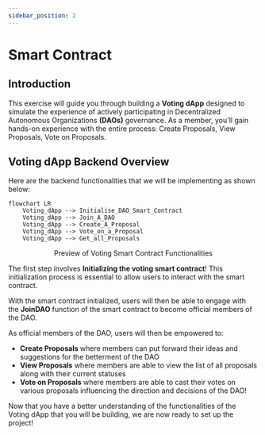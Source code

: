 ```yaml
---
sidebar_position: 2
---
```


# Smart Contract

## Introduction

This exercise will guide you through building a **Voting dApp** designed to simulate the experience of actively participating in Decentralized Autonomous Organizations **(DAOs)** governance. As a member, you'll gain hands-on experience with the entire process: Create Proposals, View Proposals, Vote on Proposals.

## Voting dApp Backend Overview

Here are the backend functionalities that we will be implementing as shown below:

<p align="center">

```mermaid
flowchart LR
    Voting_dApp --> Initialise_DAO_Smart_Contract
    Voting_dApp --> Join_A_DAO
    Voting_dApp --> Create_A_Proposal
    Voting_dApp --> Vote_on_a_Proposal
    Voting_dApp --> Get_all_Proposals
```

</p>

<p align="center">Preview of Voting Smart Contract Functionalities</p>

The first step involves **Initializing the voting smart contract**! This initialization process is essential to allow users to interact with the smart contract.

With the smart contract initialized, users will then be able to engage with the **JoinDAO** function of the smart contract to become official members of the DAO.

As official members of the DAO, users will then be empowered to:

- **Create Proposals** where members can put forward their ideas and suggestions for the betterment of the DAO
- **View Proposals** where members are able to view the list of all proposals along with their current statuses
- **Vote on Proposals** where members are able to cast their votes on various proposals influencing the direction and decisions of the DAO!

Now that you have a better understanding of the functionalities of the Voting dApp that you will be building, we are now ready to set up the project!
